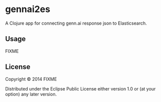 # gennai2es

A Clojure app for connecting genn.ai response json to Elasticsearch.

## Usage

FIXME

## License

Copyright © 2014 FIXME

Distributed under the Eclipse Public License either version 1.0 or (at
your option) any later version.
